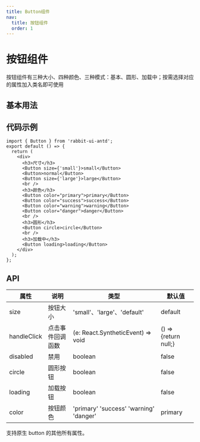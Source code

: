 ```yaml
---
title: Button组件
nav:
  title: 按钮组件
  order: 1
---
```


# 按钮组件

按钮组件有三种大小、四种颜色、三种模式：基本、圆形、加载中；按需选择对应的属性加入类名即可使用

## 基本用法

<code src="./demo/basic.tsx"></code>

## 代码示例

```tsx
import { Button } from 'rabbit-ui-antd';
export default () => {
  return (
    <div>
      <h3>尺寸</h3>
      <Button size={'small'}>small</Button>
      <Button>normal</Button>
      <Button size={'large'}>large</Button>
      <br />
      <h3>颜色</h3>
      <Button color="primary">primary</Button>
      <Button color="success">success</Button>
      <Button color="warning">warning</Button>
      <Button color="danger">danger</Button>
      <br />
      <h3>圆形</h3>
      <Button circle>circle</Button>
      <br />
      <h3>加载中</h3>
      <Button loading>loading</Button>
    </div>
  );
};
```

## API

| 属性        | 说明             | 类型                                   | 默认值               |
| ----------- | ---------------- | -------------------------------------- | -------------------- |
| size        | 按钮大小         | 'small'、'large'、'default'            | default              |
| handleClick | 点击事件回调函数 | (e: React.SyntheticEvent) => void      | () => {return null;} |
| disabled    | 禁用             | boolean                                | false                |
| circle      | 圆形按钮         | boolean                                | false                |
| loading     | 加载按钮         | boolean                                | false                |
| color       | 按钮颜色         | 'primary' 'success' 'warning' 'danger' | primary              |

支持原生 button 的其他所有属性。
